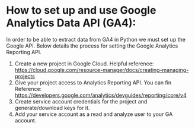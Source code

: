 
# How to set up and use Google Analytics Data API (GA4):

In order to be able to extract data from GA4 in Python we must set up the Google API. Below details the process for setting the Google Analytics Reporting API.

1) Create a new project in Google Cloud. Helpful reference: https://cloud.google.com/resource-manager/docs/creating-managing-projects
2) Give your project access to Analytics Reporting API. You can fin Reference: https://developers.google.com/analytics/devguides/reporting/core/v4
3) Create service account credentials for the project and generate/download keys for it.
4) Add your service account as a read and analyze user to your GA account.
